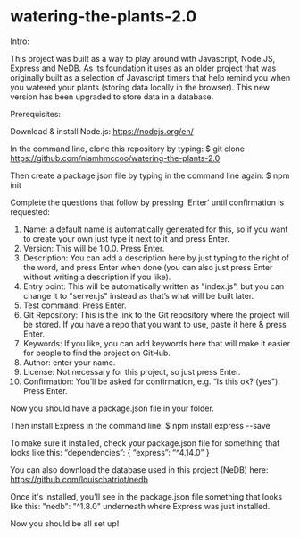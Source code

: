 # watering-the-plants-2.0

Intro:

This project was built as a way to play around with Javascript, Node.JS, Express and NeDB. As its foundation it uses as an older project that was originally built as a selection of Javascript timers that help remind you when you watered your plants (storing data locally in the browser). This new version has been upgraded to store data in a database.

Prerequisites:

Download & install Node.js:
https://nodejs.org/en/

In the command line, clone this repository by typing:
$ git clone https://github.com/niamhmccoo/watering-the-plants-2.0

Then create a package.json file by typing in the command line again:
$ npm init

Complete the questions that follow by pressing ‘Enter’ until confirmation is requested:
1. Name: a default name is automatically generated for this, so if you want to create your own just type it next to it and press Enter.
2. Version: This will be 1.0.0. Press Enter.
3. Description: You can add a description here by just typing to the right of the word, and press Enter when done (you can also just press Enter without writing a description if you like).
4. Entry point: This will be automatically written as "index.js", but you can change it to "server.js" instead as that’s what will be built later.
5. Test command: Press Enter.
6. Git Repository: This is the link to the Git repository where the project will be stored. If you have a repo that you want to use, paste it here & press Enter.
7. Keywords: If you like, you can add keywords here that will make it easier for people to find the project on GitHub.
8. Author: enter your name.
9. License: Not necessary for this project, so just press Enter.
10. Confirmation: You’ll be asked for confirmation, e.g. “Is this ok? (yes"). Press Enter.

Now you should have a package.json file in your folder.

Then install Express in the command line:
$ npm install express --save

To make sure it installed, check your package.json file for something that looks like this:
“dependencies”: {
	“express”: “^4.14.0”
}

You can also download the database used in this project (NeDB) here:
https://github.com/louischatriot/nedb

Once it's installed, you'll see in the package.json file something that looks like this:
"nedb": "^1.8.0"
underneath where Express was just installed.

Now you should be all set up!